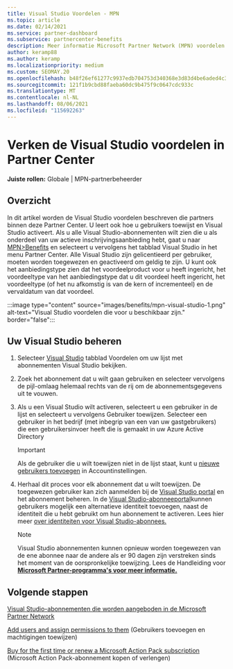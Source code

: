 ```yaml
---
title: Visual Studio Voordelen - MPN
ms.topic: article
ms.date: 02/14/2021
ms.service: partner-dashboard
ms.subservice: partnercenter-benefits
description: Meer informatie Microsoft Partner Network (MPN) voordelen voor Visual Studio-abonnementen
author: keramp88
ms.author: keramp
ms.localizationpriority: medium
ms.custom: SEOMAY.20
ms.openlocfilehash: b48f26ef61277c9937edb704753d340368e3d83d4be6aded4c3706daeb591b35
ms.sourcegitcommit: 121f1b9cbd88faeba60dc9b475f9c0647cdc933c
ms.translationtype: MT
ms.contentlocale: nl-NL
ms.lasthandoff: 08/06/2021
ms.locfileid: "115692263"
---
```

# <a name="explore-the-visual-studio-benefits-area-in-partner-center"></a>Verken de Visual Studio voordelen in Partner Center

**Juiste rollen:** Globale | MPN-partnerbeheerder

## <a name="overview"></a>Overzicht

In dit artikel worden de Visual Studio voordelen beschreven die partners binnen deze Partner Center. U leert ook hoe u gebruikers toewijst en Visual Studio activeert. Als u alle Visual Studio-abonnementen wilt zien die u als onderdeel van uw actieve inschrijvingsaanbieding hebt, gaat u naar [MPN>Benefits](https://partner.microsoft.com/dashboard/mpn/membership/benefits/visualstudio) en selecteert u vervolgens het tabblad Visual Studio in het menu Partner Center. Alle Visual Studio zijn gelicentieerd per gebruiker, moeten worden toegewezen en geactiveerd om geldig te zijn. U kunt ook het aanbiedingstype zien dat het voordeelproduct voor u heeft ingericht, het voordeeltype van het aanbiedingstype dat u dit voordeel heeft ingericht, het voordeeltype (of het nu afkomstig is van de kern of incrementeel) en de vervaldatum van dat voordeel.

:::image type="content" source="images/benefits/mpn-visual-studio-1.png" alt-text="Visual Studio voordelen die voor u beschikbaar zijn." border="false":::

## <a name="manage-visual-studio-subscriptions"></a>Uw Visual Studio beheren

1. Selecteer [Visual Studio](https://partner.microsoft.com/dashboard/mpn/membership/benefits/visualstudio) tabblad Voordelen om uw lijst met abonnementen Visual Studio bekijken.

2. Zoek het abonnement dat u wilt gaan gebruiken en selecteer vervolgens de pijl-omlaag helemaal rechts van de rij om de abonnementsgegevens uit te vouwen.

3. Als u een Visual Studio wilt activeren, selecteert u een gebruiker in de lijst en selecteert u vervolgens Gebruiker toewijzen. Selecteer een gebruiker in het bedrijf (met inbegrip van een van uw gastgebruikers) die een gebruikersinvoer heeft die is gemaakt in uw Azure Active Directory

   > [!IMPORTANT]
   > Als de gebruiker die u wilt toewijzen niet in de lijst staat, kunt u [nieuwe gebruikers toevoegen](create-user-accounts-and-set-permissions.md) in Accountinstellingen.

4. Herhaal dit proces voor elk abonnement dat u wilt toewijzen. De toegewezen gebruiker kan zich aanmelden bij de [Visual Studio portal](https://my.visualstudio.com/) en het abonnement beheren. In de [Visual Studio-abonneeportal](https://my.visualstudio.com/?wt.mc_id=o%7Emsft%7Edocs)kunnen gebruikers mogelijk een alternatieve identiteit toevoegen, naast de identiteit die u hebt gebruikt om hun abonnement te activeren. Lees hier meer [over identiteiten voor Visual Studio-abonnees.](/visualstudio/subscriptions/vs-alternate-identity)

   > [!Note]
   > Visual Studio abonnementen kunnen opnieuw worden toegewezen van de ene abonnee naar de andere als er 90 dagen zijn verstreken sinds het moment van de oorspronkelijke toewijzing. Lees de Handleiding voor **[Microsoft Partner-programma's voor meer informatie.](https://aka.ms/partner-benefits-use-guide)**

## <a name="next-steps"></a>Volgende stappen

[Visual Studio-abonnementen die worden aangeboden in de Microsoft Partner Network](/visualstudio/subscriptions/program-mpn)

[Add users and assign permissions to them](create-user-accounts-and-set-permissions.md) (Gebruikers toevoegen en machtigingen toewijzen)

[Buy for the first time or renew a Microsoft Action Pack subscription](mpn-get-action-pack.md) (Microsoft Action Pack-abonnement kopen of verlengen)
